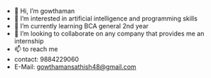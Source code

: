 - 👋 Hi, I’m gowthaman
- 👀 I’m interested in artificial intelligence and programming skills
- 🌱 I’m currently learning BCA general 2nd year
- 💞️ I’m looking to collaborate on any company that provides me an internship
- 📫 to reach me
- contact: 9884229060
- E-Mail: gowthamansathish48@gmail.com

<!---
gowthaman9710/gowthaman9710 is a ✨ special ✨ repository because its `README.md` (this file) appears on your GitHub profile.
You can click the Preview link to take a look at your changes.
--->

